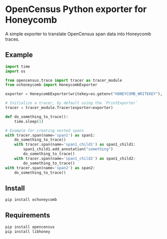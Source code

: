 # OpenCensus Python exporter for Honeycomb

A simple exporter to translate OpenCensus span data into Honeycomb traces.

## Example

```python
import time
import os

from opencensus.trace import tracer as tracer_module
from ochoneycomb import HoneycombExporter

exporter = HoneycombExporter(writekey=os.getenv("HONEYCOMB_WRITEKEY"), dataset=os.getenv("HONEYCOMB_DATASET"), service_name="test-app")

# Initialize a tracer, by default using the `PrintExporter`
tracer = tracer_module.Tracer(exporter=exporter)

def do_something_to_trace():
    time.sleep(1)

# Example for creating nested spans
with tracer.span(name='span1') as span1:
    do_something_to_trace()
    with tracer.span(name='span1_child1') as span1_child1:
        span1_child1.add_annotation("something")
        do_something_to_trace()
    with tracer.span(name='span1_child2') as span1_child2:
        do_something_to_trace()
with tracer.span(name='span2') as span2:
    do_something_to_trace()

```

## Install

```bash
pip install ochoneycomb
```

## Requirements

```bash
pip install opencensus
pip install libhoney
```

